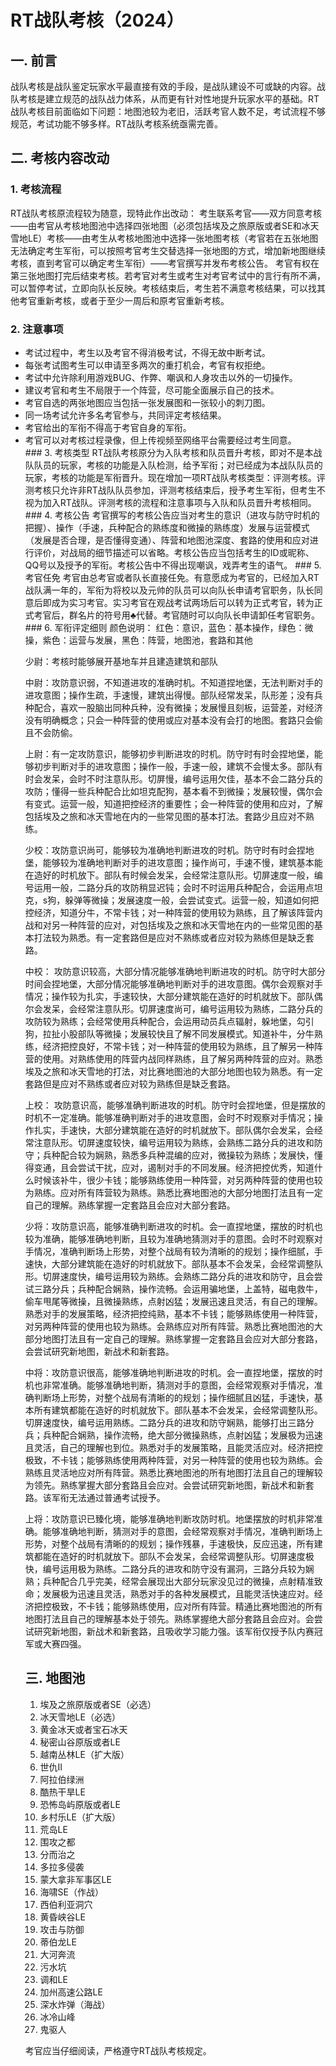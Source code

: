 # RT战队考核（2024）

## 一. 前言
   战队考核是战队鉴定玩家水平最直接有效的手段，是战队建设不可或缺的内容。战队考核是建立规范的战队战力体系，从而更有针对性地提升玩家水平的基础。RT战队考核目前面临如下问题：地图池较为老旧，活跃考官人数不足，考试流程不够规范，考试功能不够多样。RT战队考核系统亟需完善。

## 二. 考核内容改动

### 1. 考核流程
   RT战队考核原流程较为随意，现特此作出改动：
   考生联系考官——双方同意考核——由考官从考核地图池中选择四张地图（必须包括埃及之旅原版或者SE和冰天雪地LE）考核——由考生从考核地图池中选择一张地图考核（考官若在五张地图无法确定考生军衔，可以按照考官考生交替选择一张地图的方式，增加新地图继续考核，直到考官可以确定考生军衔）——考官撰写并发布考核公告。
   考官有权在第三张地图打完后结束考核。若考官对考生或考生对考官考试中的言行有所不满，可以暂停考试，立即向队长反映。考核结束后，考生若不满意考核结果，可以找其他考官重新考核，或者于至少一周后和原考官重新考核。
### 2. 注意事项
<ul>
<li>考试过程中，考生以及考官不得消极考试，不得无故中断考试。</li>
<li>每张考试图考生可以申请至多两次的重打机会，考官有权拒绝。</li>
<li>考试中允许除利用游戏BUG、作弊、嘲讽和人身攻击以外的一切操作。</li>
<li>建议考官和考生不局限于一个阵营，尽可能全面展示自己的技术。</li>
<li>考官自选的两张地图应当包括一张发展图和一张较小的刺刀图。</li>
<li>同一场考试允许多名考官参与，共同评定考核结果。</li>
<li>考官给出的军衔不得高于考官自身的军衔。</li>
<li>考官可以对考核过程录像，但上传视频至网络平台需要经过考生同意。</li>
### 3. 考核类型
   RT战队考核原分为入队考核和队员晋升考核，即对不是本战队队员的玩家，考核的功能是入队检测，给予军衔；对已经成为本战队队员的玩家，考核的功能是军衔晋升。现在增加一项RT战队考核类型：评测考核。评测考核只允许非RT战队队员参加，评测考核结束后，授予考生军衔，但考生不视为加入RT战队。评测考核的流程和注意事项与入队和队员晋升考核相同。
### 4. 考核公告
   考官撰写的考核公告应当对考生的意识（进攻与防守时机的把握）、操作（手速，兵种配合的熟练度和微操的熟练度）发展与运营模式（发展是否合理，是否懂得变通）、阵营和地图池深度、套路的使用和应对进行评价，对战局的细节描述可以省略。考核公告应当包括考生的ID或昵称、QQ号以及授予的军衔。考核公告中不得出现嘲讽，戏弄考生的语气。
### 5. 考官任免
   考官由总考官或者队长直接任免。有意愿成为考官的，已经加入RT战队满一年的，军衔为将校以及元帅的队员可以向队长申请考官职务，队长同意后即成为实习考官。实习考官在观战考试两场后可以转为正式考官，转为正式考官后，群名片的符号用♣代替。考官随时可以向队长申请卸任考官职务。
### 6. 军衔评定细则
   颜色说明：
   红色：意识，蓝色：基本操作，绿色：微操，紫色：运营与发展，黑色：阵营，地图池，套路和其他

少尉：考核时能够展开基地车并且建造建筑和部队

中尉：攻防意识弱，不知道进攻的准确时机。不知道捏地堡，无法判断对手的进攻意图；操作生疏，手速慢，建筑出得慢。部队经常发呆，队形差；没有兵种配合，喜欢一股脑出同种兵种，没有微操；发展慢且刻板，运营差，对经济没有明确概念；只会一种阵营的使用或应对基本没有会打的地图。套路只会偷且不会防偷。

上尉：有一定攻防意识，能够初步判断进攻的时机。防守时有时会捏地堡，能够初步判断对手的进攻意图；操作一般，手速一般，建筑不会慢太多。部队有时会发呆，会时不时注意队形。切屏慢，编号运用欠佳，基本不会二路分兵的攻防；懂得一些兵种配合比如坦克配狗，基本看不到微操；发展较慢，偶尔会有变式。运营一般，知道把控经济的重要性；会一种阵营的使用和应对，了解包括埃及之旅和冰天雪地在内的一些常见图的基本打法。套路少且应对不熟练。

少校：攻防意识尚可，能够较为准确地判断进攻的时机。防守时有时会捏地堡，能够较为准确地判断对手的进攻意图；操作尚可，手速不慢，建筑基本能在造好的时机放下。部队有时候会发呆，会经常注意队形。切屏速度一般，编号运用一般，二路分兵的攻防稍显迟钝；会时不时运用兵种配合，会运用点坦克，s狗，躲弹等微操；发展速度一般，会尝试变式。运营一般，知道如何把控经济，知道分牛，不常卡钱；对一种阵营的使用较为熟练，且了解该阵营内战和对另一种阵营的应对，对包括埃及之旅和冰天雪地在内的一些常见图的基本打法较为熟悉。有一定套路但是应对不熟练或者应对较为熟练但是缺乏套路。

中校： 攻防意识较高，大部分情况能够准确地判断进攻的时机。防守时大部分时间会捏地堡，大部分情况能够准确地判断对手的进攻意图。偶尔会观察对手情况；操作较为扎实，手速较快，大部分建筑能在造好的时机就放下。部队偶尔会发呆，会经常注意队形。切屏速度尚可，编号运用较为熟练，二路分兵的攻防较为熟练；会经常使用兵种配合，会运用动员兵点辐射，躲地堡，勾引狗，拉扯小股部队等微操；发展较快且了解不同发展模式。知道补牛，分牛熟练，经济把控良好，不常卡钱；对一种阵营的使用较为熟练，且了解另一种阵营的使用。对熟练使用的阵营内战同样熟练，且了解另两种阵营的应对。熟悉埃及之旅和冰天雪地的打法，对比赛地图池的大部分地图也较为熟悉。有一定套路但是应对不熟练或者应对较为熟练但是缺乏套路。

上校： 攻防意识高，能够准确判断进攻的时机。防守时会捏地堡，但是摆放的时机不一定准确。能够准确判断对手的进攻意图，会时不时观察对手情况；操作扎实，手速快，大部分建筑能在造好的时机就放下。部队偶尔会发呆，会经常注意队形。切屏速度较快，编号运用较为熟练，会熟练二路分兵的进攻和防守；兵种配合较为娴熟，熟悉多兵种混编的应对，微操较为熟练；发展快，懂得变通，且会尝试干扰，应对，遏制对手的不同发展。经济把控优秀，知道什么时候该补牛，很少卡钱；能够熟练使用一种阵营，对另两种阵营的使用也较为熟练。应对所有阵营较为熟练。熟悉比赛地图池的大部分地图打法且有一定自己的理解。熟练掌握一定套路且会应对大部分套路。

少将：攻防意识高，能够准确判断进攻的时机。会一直捏地堡，摆放的时机也较为准确，能够准确地判断，且较为准确地猜测对手的意图。会时不时观察对手情况，准确判断场上形势，对整个战局有较为清晰的的规划；操作细腻，手速快，大部分建筑能在造好的时机就放下。部队基本不会发呆，会经常调整队形。切屏速度快，编号运用较为熟练。会熟练二路分兵的进攻和防守，且会尝试三路分兵；兵种配合娴熟，操作流畅。会运用骗地堡，上盖特，磁电救牛，偷车甩尾等微操，且微操熟练，点射凶猛；发展迅速且灵活，有自己的理解。熟悉对手的发展策略，经济把控纯熟，基本不卡钱；能够熟练使用一种阵营，对另两种阵营的使用也较为熟练。会熟练应对所有阵营。熟悉比赛地图池的大部分地图打法且有一定自己的理解。熟练掌握一定套路且会应对大部分套路，会尝试研究新地图，新战术和新套路。

中将：攻防意识很高，能够准确地判断进攻的时机。会一直捏地堡，摆放的时机也非常准确。能够准确地判断，猜测对手的意图，会经常观察对手情况，准确判断场上形势，对整个战局有清晰的的规划；操作细腻且凶猛，手速快，基本所有建筑都能在造好的时机就放下。部队基本不会发呆，会经常调整队形。切屏速度快，编号运用熟练。二路分兵的进攻和防守娴熟，能够打出三路分兵；兵种配合娴熟，操作流畅，绝大部分微操熟练，点射凶猛；发展极为迅速且灵活，自己的理解也到位。熟悉对手的发展策略，且能灵活应对。经济把控极致，不卡钱；能够熟练使用两种阵营，对另一种阵营的使用也较为熟练。会熟练且灵活地应对所有阵营。熟悉比赛地图池的所有地图打法且自己的理解较为领先。熟练掌握大部分套路且会应对。会尝试研究新地图，新战术和新套路。该军衔无法通过普通考试授予。

上将：攻防意识已臻化境，能够准确地判断攻防时机。地堡摆放的时机非常准确。能够准确地判断，猜测对手的意图，会经常观察对手情况，准确判断场上形势，对整个战局有清晰的的规划；操作残暴，手速极快，反应迅速，所有建筑都能在造好的时机就放下。部队不会发呆，会经常调整队形。切屏速度极快，编号运用极为熟练。二路分兵的进攻和防守没有漏洞，三路分兵较为娴熟；兵种配合几乎完美，经常会展现出大部分玩家没见过的微操，点射精准致命；发展极为迅速且灵活，熟悉对手的各种发展模式，且能灵活快速应对。经济把控极致，不卡钱；能够熟练使用，应对所有阵营。精通比赛地图池的所有地图打法且自己的理解基本处于领先。熟练掌握绝大部分套路且会应对。会尝试研究新地图，新战术和新套路，且吸收学习能力强。该军衔仅授予队内赛冠军或大赛四强。

## 三. 地图池

1. 埃及之旅原版或者SE（必选）
2. 冰天雪地LE（必选）
3. 黄金冰天或者宝石冰天
4. 秘密山谷原版或者LE
5. 越南丛林LE（扩大版）
6. 世仇Ⅱ
7. 阿拉伯绿洲
8. 酷热干旱LE
9. 恐怖岛屿原版或者LE
10. 乡村乐LE（扩大版）
11. 荒岛LE
12. 围攻之都
13. 分而治之
14. 多拉多侵袭
15. 蒙大拿非军事区LE
16. 海啸SE（作战）
17. 西伯利亚洞穴
18. 黄昏峡谷LE
19. 攻击与防御
20. 蒂伯龙LE
21. 大河奔流
22. 污水坑
23. 调和LE
24. 加州高速公路LE
25. 深水炸弹（海战）
26. 冰冷山峰
27. 鬼驱人

考官应当仔细阅读，严格遵守RT战队考核规定。
